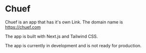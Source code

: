 # Chuef

Chuef is an app that has it's own Link. The domain name is https://chuef.com

The app is built with Next.js and Tailwind CSS.

The app is currently in development and is not ready for production.